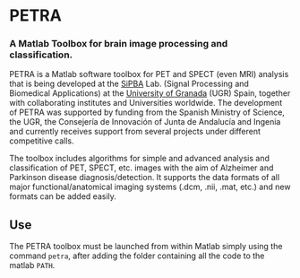 # PETRA
### A Matlab Toolbox for brain image processing and classification.

PETRA is a Matlab software toolbox for PET and SPECT (even MRI) analysis that is being developed at the [SiPBA](http://sipba.ugr.es) Lab. (Signal Processing and Biomedical Applications) at the [University of Granada](http://www.ugr.es) (UGR) Spain, together with collaborating institutes and Universities worldwide. The development of PETRA was supported by funding from the Spanish Ministry of Science, the UGR, the Consejería de Innovación of Junta de Andalucía and Ingenia and currently receives support from several projects under different competitive calls.

The toolbox includes algorithms for simple and advanced analysis and classification of PET, SPECT, etc. images with the aim of Alzheimer and Parkinson disease diagnosis/detection. It supports the data formats of all major functional/anatomical imaging systems (.dcm, .nii, .mat, etc.) and new formats can be added easily. 

## Use
The PETRA toolbox must be launched from within Matlab simply using the command `petra`, after adding the folder containing all the code to the matlab `PATH`.
